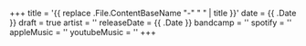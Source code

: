 +++
title = '{{ replace .File.ContentBaseName "-" " " | title }}'
date = {{ .Date }}
draft = true
artist = ''
releaseDate = {{ .Date }}
bandcamp = ''
spotify = ''
appleMusic = ''
youtubeMusic = ''
+++
